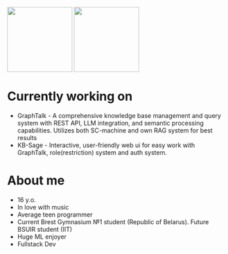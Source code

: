<img height=150 align="center" src="https://github-readme-stats.vercel.app/api?username=Wafflelover404&show_icons=true&theme=transparent" /> <img height=150 align="center" src="https://github-readme-stats.vercel.app/api/top-langs/?username=Wafflelover404&show_icons=true&theme=transparent&layout=compact" />

# Currently working on
- GraphTalk - A comprehensive knowledge base management and query system with REST API, LLM integration, and semantic processing capabilities. Utilizes both SC-machine and own RAG system for best results
- KB-Sage - Interactive, user-friendly web ui for easy work with GraphTalk, role(restriction) system and auth system.

# About me
- 16 y.o.
- In love with music
- Average teen programmer
- Current Brest Gymnasium №1 student (Republic of Belarus). Future BSUIR student (IIT)
- Huge ML enjoyer
- Fullstack Dev
